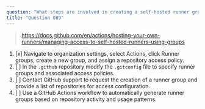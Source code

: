 ```yaml
---
question: "What steps are involved in creating a self-hosted runner group for an organization on GitHub?"
title: "Question 089"
---
```


> https://docs.github.com/en/actions/hosting-your-own-runners/managing-access-to-self-hosted-runners-using-groups
1. [x] Navigate to organization settings, select Actions, click Runner groups, create a new group, and assign a repository access policy.
1. [ ] In the `.github` repository modify the `.gitconfig` file to specify runner groups and associated access policies.
1. [ ] Contact GitHub support to request the creation of a runner group and provide a list of repositories for access configuration.
1. [ ] Use a GitHub Actions workflow to automatically generate runner groups based on repository activity and usage patterns.
